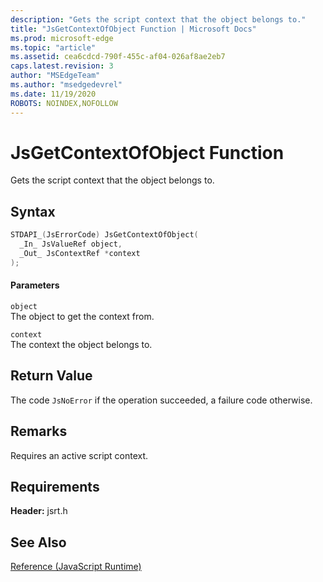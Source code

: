 ```yaml
---
description: "Gets the script context that the object belongs to."
title: "JsGetContextOfObject Function | Microsoft Docs"
ms.prod: microsoft-edge
ms.topic: "article"
ms.assetid: cea6cdcd-790f-455c-af04-026af8ae2eb7
caps.latest.revision: 3
author: "MSEdgeTeam"
ms.author: "msedgedevrel"
ms.date: 11/19/2020
ROBOTS: NOINDEX,NOFOLLOW
---
```

# JsGetContextOfObject Function

Gets the script context that the object belongs to.  
  
## Syntax  
  
```cpp  
STDAPI_(JsErrorCode) JsGetContextOfObject(  
  _In_ JsValueRef object,  
  _Out_ JsContextRef *context  
);  
```  
  
#### Parameters  
 `object`  
 The object to get the context from.  
  
 `context`  
 The context the object belongs to.  
  
## Return Value  
 The code `JsNoError` if the operation succeeded, a failure code otherwise.  
  
## Remarks  
 Requires an active script context.  
  
## Requirements  
 **Header:** jsrt.h  
  
## See Also  
 [Reference (JavaScript Runtime)](../chakra-hosting/reference-javascript-runtime.md)
